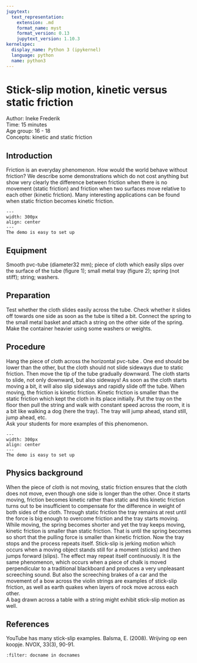 ```yaml
---
jupytext:
  text_representation:
    extension: .md
    format_name: myst
    format_version: 0.13
    jupytext_version: 1.10.3
kernelspec:
  display_name: Python 3 (ipykernel)
  language: python
  name: python3
---
```


# Stick-slip motion, kinetic versus static friction


Author:     Ineke Frederik\
Time:	  	  15 minutes\
Age group:	16 - 18\
Concepts:	  kinetic and static friction

## Introduction
Friction is an everyday phenomenon. How would the world behave without friction? We describe some demonstrations which do not cost anything but show very clearly the difference between friction when there is no movement (static friction) and friction when two surfaces move relative to each other (kinetic friction). Many interesting applications can be found when static friction becomes kinetic friction.   

```{figure} demo14_figure1.jpg
---
width: 300px
align: center
---
The demo is easy to set up
```

## Equipment
Smooth pvc-tube (diameter32 mm); piece of cloth which easily slips over the surface of the tube (figure 1); small metal tray  (figure 2); spring (not stiff); string; washers.  

## Preparation
Test whether the cloth slides easily across the tube. Check whether it slides off towards one side as soon as the tube is tilted a bit. 
Connect the spring to the small metal basket and attach a string on the other side of the spring. Make the container heavier using some washers or weights. 


## Procedure
Hang the piece of cloth across the horizontal pvc-tube . One end should be lower than the other, but the cloth should not slide sideways due to static friction. Then move the tip of the tube gradually downward. The cloth starts to slide, not only downward, but also sideways! As soon as the cloth starts moving a bit, it will also slip sideways and rapidly slide off the tube. When moving, the friction is kinetic friction. Kinetic friction is smaller than the static friction which kept the cloth in its place initially. 
Put the tray on the floor then pull the string and walk with constant speed across the room, it is a bit like walking a dog (here the tray). The tray will jump ahead, stand still, jump ahead, etc.  
Ask your students for more examples of this phenomenon.

```{figure} demo14_figure2.jpg
---
width: 300px
align: center
---
The demo is easy to set up
```

## Physics background
When the piece of cloth is not moving, static friction ensures that the cloth does not move, even though one side is longer than the other. Once it starts moving, friction becomes kinetic rather than static and this kinetic friction turns out to be insufficient to compensate for the difference in weight of both sides of the cloth. 
Through static friction the tray remains at rest until the force is big enough to overcome friction and the tray starts moving. While moving, the spring becomes shorter and yet the tray keeps moving, kinetic friction is smaller than static friction. That is until the spring becomes so short that the pulling force is smaller than kinetic friction. Now the tray stops and the process repeats itself. 
Stick-slip is jerking motion which occurs when a moving object stands still for a moment (sticks) and then jumps forward (slips). The effect may repeat itself continuously. It is the same phenomenon, which occurs when a piece of chalk is moved perpendicular to a traditional blackboard and produces a very unpleasant screeching sound. But also the screeching brakes of a car and the movement of a bow across the violin strings are examples of stick-slip friction, as well as earth quakes when layers of rock move across each other.   
A bag drawn across a table with a string might exhibit stick-slip motion as well.


## References
YouTube has many stick-slip examples.
Balsma, E. (2008). Wrijving op een koopje. NVOX, 33(3), 90-91. 
 

```{bibliography}
:filter: docname in docnames
```